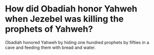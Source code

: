 # How did Obadiah honor Yahweh when Jezebel was killing the prophets of Yahweh?

Obadiah honored Yahweh by hiding one hundred prophets by fifties in a cave and feeding them with bread and water.
